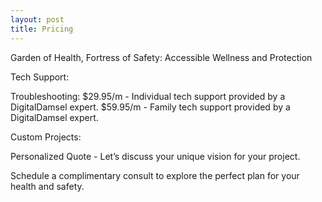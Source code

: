 ```yaml
---
layout: post
title: Pricing
---
```


Garden of Health, Fortress of Safety: Accessible Wellness and Protection

Tech Support:

Troubleshooting: $29.95/m - Individual tech support provided by a DigitalDamsel expert.
                 $59.95/m - Family tech support provided by a DigitalDamsel expert.
                 
Custom Projects:

Personalized Quote - Let’s discuss your unique vision for your project.

Schedule a complimentary consult to explore the perfect plan for your health and safety.


